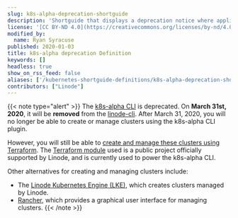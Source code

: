 ```yaml
---
slug: k8s-alpha-deprecation-shortguide
description: 'Shortguide that displays a deprecation notice where applied'
license: '[CC BY-ND 4.0](https://creativecommons.org/licenses/by-nd/4.0)'
modified_by:
  name: Ryan Syracuse
published: 2020-01-03
title: k8s-alpha deprecation Definition
keywords: []
headless: true
show_on_rss_feed: false
aliases: ['/kubernetes-shortguide-definitions/k8s-alpha-deprecation-shortguide/']
contributors: ["Linode"]
---
```


{{< note type="alert" >}}
The [k8s-alpha CLI](/docs/guides/how-to-deploy-kubernetes-on-linode-with-k8s-alpha-cli/) is deprecated. On **March 31st, 2020**, it will be **removed** from the [linode-cli](https://github.com/linode/linode-cli). After March 31, 2020, you will no longer be able to create or manage clusters using the k8s-alpha CLI plugin.

However, you will still be able to [create and manage these clusters using Terraform](/docs/guides/how-to-migrate-from-k8s-alpha-to-terraform/). The [Terraform module](https://github.com/linode/terraform-linode-k8s) used is a public project officially supported by Linode, and is currently used to power the k8s-alpha CLI.

Other alternatives for creating and managing clusters include:

- The [Linode Kubernetes Engine (LKE)](/docs/kubernetes/deploy-and-manage-a-cluster-with-linode-kubernetes-engine-a-tutorial/), which creates clusters managed by Linode.
- [Rancher](/docs/guides/how-to-deploy-kubernetes-on-linode-with-rancher-2-x/), which provides a graphical user interface for managing clusters.
{{< /note >}}
